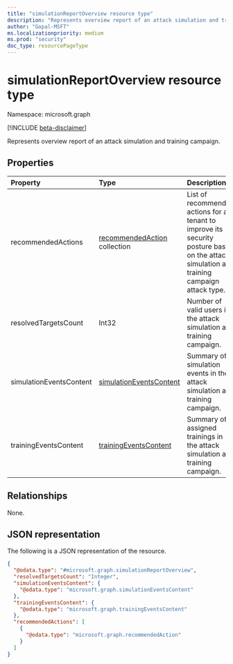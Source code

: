 ```yaml
---
title: "simulationReportOverview resource type"
description: "Represents overview report of an attack simulation and training campaign."
author: "Gopal-MSFT"
ms.localizationpriority: medium
ms.prod: "security"
doc_type: resourcePageType
---
```


# simulationReportOverview resource type

Namespace: microsoft.graph

[!INCLUDE [beta-disclaimer](../../includes/beta-disclaimer.md)]

Represents overview report of an attack simulation and training campaign.

## Properties
|Property|Type|Description|
|:---|:---|:---|
|recommendedActions|[recommendedAction](../resources/recommendedaction.md) collection|List of recommended actions for a tenant to improve its security posture based on the attack simulation and training campaign attack type.|
|resolvedTargetsCount|Int32|Number of valid users in the attack simulation and training campaign.|
|simulationEventsContent|[simulationEventsContent](../resources/simulationeventscontent.md)|Summary of simulation events in the attack simulation and training campaign.|
|trainingEventsContent|[trainingEventsContent](../resources/trainingeventscontent.md)|Summary of assigned trainings in the attack simulation and training campaign.|

## Relationships
None.

## JSON representation
The following is a JSON representation of the resource.
<!-- {
  "blockType": "resource",
  "@odata.type": "microsoft.graph.simulationReportOverview"
}
-->
``` json
{
  "@odata.type": "#microsoft.graph.simulationReportOverview",
  "resolvedTargetsCount": "Integer",
  "simulationEventsContent": {
    "@odata.type": "microsoft.graph.simulationEventsContent"
  },
  "trainingEventsContent": {
    "@odata.type": "microsoft.graph.trainingEventsContent"
  },
  "recommendedActions": [
    {
      "@odata.type": "microsoft.graph.recommendedAction"
    }
  ]
}
```


